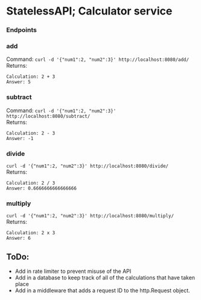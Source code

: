 # StatelessAPI; Calculator service
### Endpoints
### add
Command:
``` curl -d '{"num1":2, "num2":3}' http://localhost:8080/add/ ```  
Returns:
```
Calculation: 2 + 3
Answer: 5
```
### subtract
Command:
``` curl -d '{"num1":2, "num2":3}' http://localhost:8080/subtract/ ```  
Returns:
```
Calculation: 2 - 3
Answer: -1
```
### divide
``` curl -d '{"num1":2, "num2":3}' http://localhost:8080/divide/ ```  
Returns:
```
Calculation: 2 / 3
Answer: 0.6666666666666666
```
### multiply
``` curl -d '{"num1":2, "num2":3}' http://localhost:8080/multiply/ ```  
Returns:
```
Calculation: 2 x 3
Answer: 6
```

## ToDo: 
- Add in rate limiter to prevent misuse of the API
- Add in a database to keep track of all of the calculations that have taken place
- Add in a middleware that adds a request ID to the http.Request object.